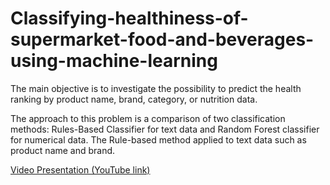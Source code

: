 # Classifying-healthiness-of-supermarket-food-and-beverages-using-machine-learning

The main objective is to investigate the possibility to predict the health ranking by product name, brand, category, or nutrition data. 

The approach to this problem is a comparison of two classification methods: Rules-Based Classifier for text data and Random Forest classifier for numerical data. The Rule-based method applied to text data such as product name and brand. 

[Video Presentation (YouTube link)](https://www.youtube.com/watch?v=WwOlvZZpGgg)

